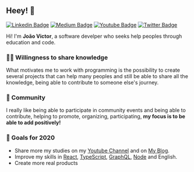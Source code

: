 ## Heey! 🤙
[![Linkedin Badge](https://img.shields.io/badge/-LinkedIn-blue?style=flat-square&logo=Linkedin&logoColor=white&link=https://www.linkedin.com/in/joao-victor-pereira-santos/)](https://www.linkedin.com/in/joao-victor-pereira-santos/) 
[![Medium Badge](https://img.shields.io/badge/-Medium-292929?style=flat-square&labelColor=292929&logo=Medium&link=https://medium.com/@joaovictorpsantos/)](https://medium.com/@joaovictorpsantos/)
[![Youtube Badge](https://img.shields.io/badge/-Youtube-red?style=flat-square&logo=Youtube&logoColor=white&link=https://https://www.youtube.com/c/joaovictorpereirasantos/)](https://www.linkedin.com/in/joao-victor-pereira-santos/) 
[![Twitter Badge](https://img.shields.io/badge/-Twitter-1ca0f1?style=flat-square&labelColor=1ca0f1&logo=twitter&logoColor=white&link=https://twitter.com/_joaovictorps)](https://twitter.com/_joaovictorps)

Hi! I'm **João Victor**, a software develper who seeks help peoples through education and code.

### 👩‍💻 Willingness to share knowledge
What motivates me to work with programming is the possibility to create several projects that can help many peoples and still be able to share all the knowledge, being able to contribute to someone else's journey.

### 🚀 Community
I really like being able to participate in community events and being able to contribute, helping to promote, organizing, participating, **my focus is to be able to add positively!**

### 🔭 Goals for 2020
- Share more my studies on my [Youtube Channel](https://https://www.youtube.com/c/joaovictorpereirasantos/) and on [My Blog](https://medium.com/@joaovictorpsantos/).
- Improve my skills in [React](https://pt-br.reactjs.org/docs/getting-started.html), [TypeScript](https://www.typescriptlang.org/index.html), [GraphQL](https://graphql.org/), [Node](https://nodejs.org/en/) and English.
- Create more real products
